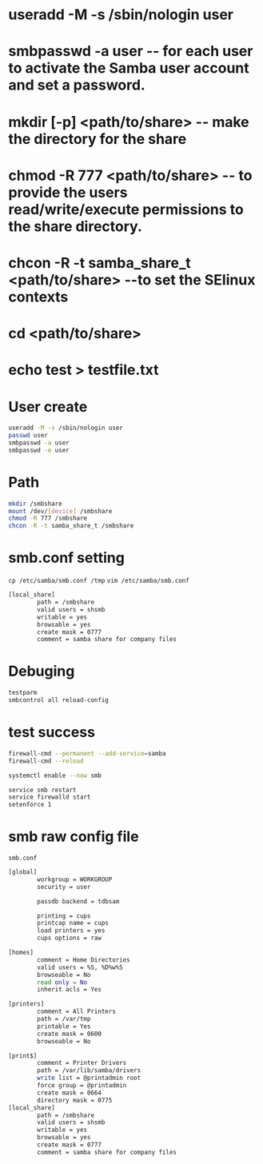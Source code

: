 # useradd -M -s /sbin/nologin user
# smbpasswd -a user                  -- for each user to activate the Samba user account and set a password.
# mkdir [-p]  <path/to/share>    -- make the directory for the share
# chmod -R 777 <path/to/share>   -- to provide the users read/write/execute permissions to the share directory.
# chcon -R -t samba_share_t <path/to/share>  --to set the SElinux contexts
# cd <path/to/share>
# echo test > testfile.txt

# User create

``` bash
useradd -M -s /sbin/nologin user
passwd user
smbpasswd -a user
smbpasswd -e user
```

# Path

``` bash
mkdir /smbshare
mount /dev/[device] /smbshare
chmod -R 777 /smbshare
chcon -R -t samba_share_t /smbshare
```

# smb.conf setting

`cp /etc/samba/smb.conf /tmp`
`vim /etc/samba/smb.conf`

``` bash
[local_share]
        path = /smbshare
        valid users = shsmb
        writable = yes
        browsable = yes
        create mask = 0777
        comment = samba share for company files
```

# Debuging

``` bash
testparm
smbcontrol all reload-config
```

# test success 

``` bash
firewall-cmd --permanent --add-service=samba
firewall-cmd --reload

systemctl enable --now smb
```

``` bash
service smb restart
service firewalld start
setenforce 1
```
 
# smb raw config file

`smb.conf`

``` bash
[global]
        workgroup = WORKGROUP
        security = user

        passdb backend = tdbsam

        printing = cups
        printcap name = cups
        load printers = yes
        cups options = raw

[homes]
        comment = Home Directories
        valid users = %S, %D%w%S
        browseable = No
        read only = No
        inherit acls = Yes

[printers]
        comment = All Printers
        path = /var/tmp
        printable = Yes
        create mask = 0600
        browseable = No

[print$]
        comment = Printer Drivers
        path = /var/lib/samba/drivers
        write list = @printadmin root
        force group = @printadmin
        create mask = 0664
        directory mask = 0775
[local_share]
        path = /smbshare
        valid users = shsmb
        writable = yes
        browsable = yes
        create mask = 0777
        comment = samba share for company files
```